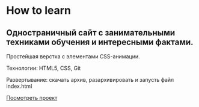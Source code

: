 ﻿# How to learn

Одностраничный сайт с занимательными техниками обучения и интересными фактами.  
-----

Простейшая верстка с элементами CSS-анимации.  

Технологии: HTML5, CSS, Git  

Развертывание: скачать архив, разархивировать и запусть файл index.html  

[Посмотреть проект](https://bulmarik.github.io/how-to-learn/index.html)  
